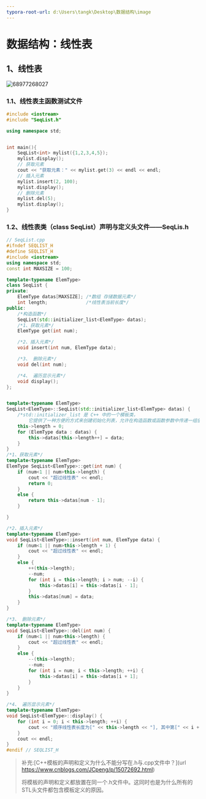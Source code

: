 ```yaml
---
typora-root-url: d:\Users\tangk\Desktop\数据结构\image
---
```


# 数据结构：线性表

## 1、线性表

![68977268027]([/1689772680273.png](https://github.com/EZreal-Map/DataStructure/blob/main/image/1689772680273.png))

### 1.1、线性表主函数测试文件 

~~~C++
#include <iostream>
#include "SeqList.h"

using namespace std;


int main(){
	SeqList<int> mylist({1,2,3,4,5});
	mylist.display();
    // 获取元素
	cout << "获取元素：" << mylist.get(3) << endl << endl;
	// 插入元素
	mylist.insert(2, 100);
	mylist.display(); 
	// 删除元素
	mylist.del(5);
	mylist.display();
}
~~~

### 1.2、线性表类（class SeqList）声明与定义头文件——SeqLis.h

```c++
// SeqList.cpp
#ifndef SEQLIST_H
#define SEQLIST_H
#include <iostream>
using namespace std;
const int MAXSIZE = 100;

template<typename ElemType>
class SeqList {
private:
	ElemType datas[MAXSIZE]; /*数组 存储数据元素*/
	int length;				 /*线性表当前长度*/
public:
	/*构造函数*/
	SeqList(std::initializer_list<ElemType> datas);
	/*1、获取元素*/
	ElemType get(int num);

	/*2、插入元素*/
	void insert(int num, ElemType data);

	/*3、 删除元素*/
	void del(int num);

	/*4、 遍历显示元素*/
	void display();
};


template<typename ElemType>
SeqList<ElemType>::SeqList(std::initializer_list<ElemType> datas) {
	/*std::initializer_list 是 C++ 中的一个模板类，
		它提供了一种方便的方式来创建初始化列表，允许在构造函数或函数参数中传递一组值。*/
	this->length = 0;
	for (ElemType data : datas) {
		this->datas[this->length++] = data;
	}
}
/*1、获取元素*/
template<typename ElemType>
ElemType SeqList<ElemType>::get(int num) {
	if (num<1 || num>this->length) {
		cout << "超过线性表" << endl;
		return 0;
	}
	else {
		return this->datas[num - 1];
	}

}

/*2、插入元素*/
template<typename ElemType>
void SeqList<ElemType>::insert(int num, ElemType data) {
	if (num<1 || num>this->length + 1) {
		cout << "超过线性表" << endl;
	}
	else {
		++(this->length);
		--num;
		for (int i = this->length; i > num; --i) {
			this->datas[i] = this->datas[i - 1];
		}
		this->datas[num] = data;
	}
}

/*3、 删除元素*/
template<typename ElemType>
void SeqList<ElemType>::del(int num) {
	if (num<1 || num>this->length) {
		cout << "超过线性表" << endl;
	}
	else {
		--(this->length);
		--num;
		for (int i = num; i < this->length; ++i) {
			this->datas[i] = this->datas[i + 1];
		}
	}
}

/*4、 遍历显示元素*/
template<typename ElemType>
void SeqList<ElemType>::display() {
	for (int i = 0; i < this->length; ++i) {
		cout << "顺序线性表长度为[" << this->length << "], 其中第[" << i + 1 << "]个元素为：" << datas[i] << endl;
	}
	cout << endl;
}
#endif // SEQLIST_H
```

> 补充:[C++模板的声明和定义为什么不能分写在.h与.cpp文件中？](url https://www.cnblogs.com/JCpeng/p/15072692.html)
>
> 将模板的声明和定义都放置在同一个.h文件中。这同时也是为什么所有的STL头文件都包含模板定义的原因。

